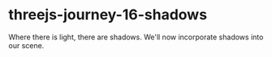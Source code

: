 # threejs-journey-16-shadows
Where there is light, there are shadows. We'll now incorporate shadows into our scene.
